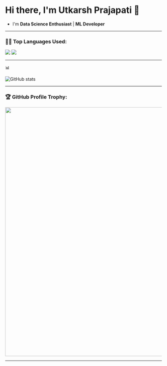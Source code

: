 # Hi there, I'm Utkarsh Prajapati 👋

- I'm  **Data Science Enthusiast** | **ML Developer** 


---
  
  <!--   Top Languages Using -->

### 👨‍💻 Top Languages Used:
![](https://github-profile-summary-cards.vercel.app/api/cards/repos-per-language?username=UtkarshPrajapati&theme=nord_dark)
![](https://github-profile-summary-cards.vercel.app/api/cards/most-commit-language?username=UtkarshPrajapati&theme=nord_dark)

---
  
  📊 
  
   ![GitHub stats](https://github-readme-stats.vercel.app/api?username=UtkarshPrajapati&show_icons=true)
 
 
  ---
  ### 🏆 GitHub Profile Trophy:
<a href="https://github.com/ryo-ma/github-profile-trophy">
  <img width=800 src="https://github-profile-trophy.vercel.app/?username=UtkarshPrajapati&column=8&theme=darkhub&no-frame=true&no-bg=true"/>
</a>
  
  ---
